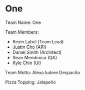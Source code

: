 # One

Team Name: One

Team Members:
 - Kevin Label (Team Lead)
 - Justin Cho (API)
 - Daniel Smith (Architect)
 - Sean Mendonca (QA)
 - Kyle Chin (UI)

Team Motto: Alexa ludere Despacito

Pizza Topping: Jalapeño
